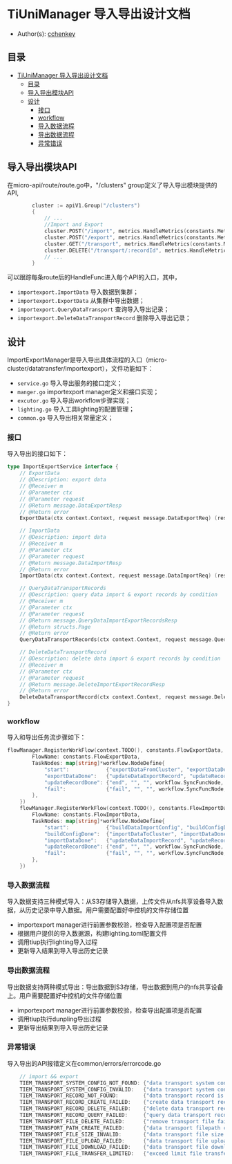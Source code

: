 # TiUniManager 导入导出设计文档

- Author(s): [cchenkey](http://github.com/cchenkey)

## 目录

- [TiUniManager 导入导出设计文档](#tiunimanager-导入导出设计文档)
  - [目录](#目录)
  - [导入导出模块API](#导入导出模块API)
  - [设计](#设计)
    - [接口](#接口)
    - [workflow](#workflow)
    - [导入数据流程](#导入数据流程)
    - [导出数据流程](#导出数据流程)
    - [异常错误](#异常错误)

## 导入导出模块API
在micro-api/route/route.go中，"/clusters" group定义了导入导出模块提供的API,
``` go
		cluster := apiV1.Group("/clusters")
		{
		    // ...
			//Import and Export
			cluster.POST("/import", metrics.HandleMetrics(constants.MetricsDataImport), importexport.ImportData)
			cluster.POST("/export", metrics.HandleMetrics(constants.MetricsDataExport), importexport.ExportData)
			cluster.GET("/transport", metrics.HandleMetrics(constants.MetricsDataExportImportQuery), importexport.QueryDataTransport)
			cluster.DELETE("/transport/:recordId", metrics.HandleMetrics(constants.MetricsDataExportImportDelete), importexport.DeleteDataTransportRecord)
			// ...
		}
```
可以跟踪每条route后的HandleFunc进入每个API的入口，其中，
- `importexport.ImportData` 导入数据到集群；
- `importexport.ExportData` 从集群中导出数据；
- `importexport.QueryDataTransport` 查询导入导出记录；
- `importexport.DeleteDataTransportRecord` 删除导入导出记录；

## 设计

ImportExportManager是导入导出具体流程的入口（micro-cluster/datatransfer/importexport），文件功能如下：

- `service.go` 导入导出服务的接口定义；
- `manger.go` importexport manager定义和接口实现；
- `excutor.go` 导入导出workflow步骤实现；
- `lighting.go` 导入工具lighting的配置管理；
- `common.go` 导入导出相关常量定义；

### 接口
导入导出的接口如下：
``` go
type ImportExportService interface {
	// ExportData
	// @Description: export data
	// @Receiver m
	// @Parameter ctx
	// @Parameter request
	// @Return message.DataExportResp
	// @Return error
	ExportData(ctx context.Context, request message.DataExportReq) (resp message.DataExportResp, exportErr error)

	// ImportData
	// @Description: import data
	// @Receiver m
	// @Parameter ctx
	// @Parameter request
	// @Return message.DataImportResp
	// @Return error
	ImportData(ctx context.Context, request message.DataImportReq) (resp message.DataImportResp, importErr error)

	// QueryDataTransportRecords
	// @Description: query data import & export records by condition
	// @Receiver m
	// @Parameter ctx
	// @Parameter request
	// @Return message.QueryDataImportExportRecordsResp
	// @Return structs.Page
	// @Return error
	QueryDataTransportRecords(ctx context.Context, request message.QueryDataImportExportRecordsReq) (resp message.QueryDataImportExportRecordsResp, page structs.Page, err error)

	// DeleteDataTransportRecord
	// @Description: delete data import & export records by condition
	// @Receiver m
	// @Parameter ctx
	// @Parameter request
	// @Return message.DeleteImportExportRecordResp
	// @Return error
	DeleteDataTransportRecord(ctx context.Context, request message.DeleteImportExportRecordReq) (reps message.DeleteImportExportRecordResp, err error)
}
```

### workflow
导入和导出任务流步骤如下：
``` go
flowManager.RegisterWorkFlow(context.TODO(), constants.FlowExportData, &workflow.WorkFlowDefine{
		FlowName: constants.FlowExportData,
		TaskNodes: map[string]*workflow.NodeDefine{
			"start":            {"exportDataFromCluster", "exportDataDone", "fail", workflow.PollingNode, exportDataFromCluster},
			"exportDataDone":   {"updateDataExportRecord", "updateRecordDone", "fail", workflow.SyncFuncNode, updateDataExportRecord},
			"updateRecordDone": {"end", "", "", workflow.SyncFuncNode, defaultEnd},
			"fail":             {"fail", "", "", workflow.SyncFuncNode, exportDataFailed},
		},
	})
	flowManager.RegisterWorkFlow(context.TODO(), constants.FlowImportData, &workflow.WorkFlowDefine{
		FlowName: constants.FlowImportData,
		TaskNodes: map[string]*workflow.NodeDefine{
			"start":            {"buildDataImportConfig", "buildConfigDone", "fail", workflow.SyncFuncNode, buildDataImportConfig},
			"buildConfigDone":  {"importDataToCluster", "importDataDone", "fail", workflow.PollingNode, importDataToCluster},
			"importDataDone":   {"updateDataImportRecord", "updateRecordDone", "fail", workflow.SyncFuncNode, updateDataImportRecord},
			"updateRecordDone": {"end", "", "", workflow.SyncFuncNode, defaultEnd},
			"fail":             {"fail", "", "", workflow.SyncFuncNode, importDataFailed},
		},
	})
```
### 导入数据流程

导入数据支持三种模式导入：从S3存储导入数据，上传文件从nfs共享设备导入数据，从历史记录中导入数据。用户需要配置好中控机的文件存储位置

- importexport manager进行前置参数校验，检查导入配置项是否配置
- 根据用户提供的导入数据源，构建lighting.toml配置文件
- 调用tiup执行lighting导入过程
- 更新导入结果到导入导出历史记录

### 导出数据流程

导出数据支持两种模式导出：导出数据到S3存储，导出数据到用户的nfs共享设备上。用户需要配置好中控机的文件存储位置

- importexport manager进行前置参数校验，检查导出配置项是否配置
- 调用tiup执行dunpling导出过程
- 更新导出结果到导入导出历史记录

### 异常错误

导入导出的API报错定义在common/errors/errorcode.go
``` go
	// import && export
	TIEM_TRANSPORT_SYSTEM_CONFIG_NOT_FOUND: {"data transport system config not found", 404},
	TIEM_TRANSPORT_SYSTEM_CONFIG_INVALID:   {"data transport system config invalid", 400},
	TIEM_TRANSPORT_RECORD_NOT_FOUND:        {"data transport record is not found", 404},
	TIEM_TRANSPORT_RECORD_CREATE_FAILED:    {"create data transport record failed", 500},
	TIEM_TRANSPORT_RECORD_DELETE_FAILED:    {"delete data transport record failed", 500},
	TIEM_TRANSPORT_RECORD_QUERY_FAILED:     {"query data transport record failed", 500},
	TIEM_TRANSPORT_FILE_DELETE_FAILED:      {"remove transport file failed", 500},
	TIEM_TRANSPORT_PATH_CREATE_FAILED:      {"data transport filepath create failed", 500},
	TIEM_TRANSPORT_FILE_SIZE_INVALID:       {"data transport file size invalid", 400},
	TIEM_TRANSPORT_FILE_UPLOAD_FAILED:      {"data transport file upload failed", 500},
	TIEM_TRANSPORT_FILE_DOWNLOAD_FAILED:    {"data transport file download failed", 500},
	TIEM_TRANSPORT_FILE_TRANSFER_LIMITED:   {"exceed limit file transfer num", 400},
```
